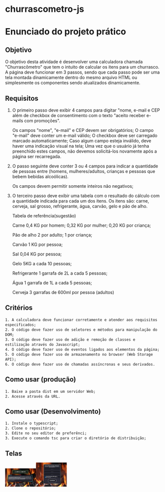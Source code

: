 # churrascometro-js
# Enunciado do projeto prático

## Objetivo
O objetivo desta atividade é desenvolver uma calculadora chamada "Churrascômetro" que tem o intuito de calcular os itens para um churrasco. A página deve funcionar em 3 passos, sendo que cada passo pode ser uma tela montada dinamicamente dentro do mesmo arquivo HTML ou simplesmente os componentes sendo atualizados dinamicamente.

## Requisitos
1. O primeiro passo deve exibir 4 campos para digitar "nome, e-mail e CEP além de checkbox de consentimento com o texto "aceito receber e-mails com promoções".

    Os campos "nome", "e-mail" e CEP devem ser obrigatórios;
    O campo "e-mail" deve conter um e-mail válido;
    O checkbox deve ser carregado marcado automaticamente;
    Caso algum campo esteja inválido, deve haver uma indicação visual na tela;
    Uma vez que o usuário já tenha preenchido estes campos, não devemos solicitá-los novamente após a página ser recarregada.

2. O passo seguinte deve conter 3 ou 4 campos para indicar a quantidade de pessoas entre (homens, mulheres/adultos, crianças e pessoas que bebem bebidas alcoólicas).

    Os campos devem permitir somente inteiros não negativos;

3. O terceiro passo deve exibir uma tabela com o resultado do cálculo com a quantidade indicada para cada um dos itens. Os itens são: carne, cerveja, sal grosso, refrigerante, água, carvão, gelo e pão de alho.

    Tabela de referência(sugestão)

    Carne
        0,4 KG por homem;
        0,32 KG por mulher;
        0,20 KG por criança;

    Pão de alho
        2 por adulto;
        1 por criança;

    Carvão
        1 KG por pessoa;

    Sal
        0,04 KG por pessoa;

    Gelo
        5KG a cada 10 pessoas;

    Refrigerante
        1 garrafa de 2L a cada 5 pessoas;

    Água
        1 garrafa de 1L a cada 5 pessoas;

    Cerveja
        3 garrafas de 600ml por pessoa (adultos)

## Critérios
    1. A calculadora deve funcionar corretamente e atender aos requisitos especificados;
    2. O código deve fazer uso de seletores e métodos para manipulação do DOM;
    3. O código deve fazer uso de adição e remoção de classes e estilização através do Javascript;
    4. O código deve fazer uso de eventos ligados aos elementos da página;
    5. O código deve fazer uso de armazenamento no browser (Web Storage API);
    6. O código deve fazer uso de chamadas assíncronas e seus derivados.

## Como usar (produção)
    1. Baixe a pasta dist em um servidor Web;
    2. Acesse através da URL.

## Como usar (Desenvolvimento)
    1. Instale o typescript;
    2. Clone o repositório;
    3. Edite no seu editor de preferênci;
    3. Execute o comando tsc para criar o diretório de distribuição;

## Telas

<img src='./img/Screenshot_0.jpg' width='100px'><img src='./img/Screenshot_1.jpg' width='100px'>